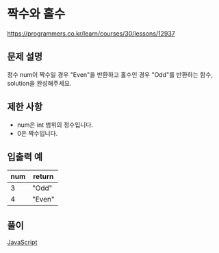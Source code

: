 # 짝수와 홀수

https://programmers.co.kr/learn/courses/30/lessons/12937

## 문제 설명

정수 num이 짝수일 경우 "Even"을 반환하고 홀수인 경우 "Odd"를 반환하는 함수, solution을 완성해주세요.

## 제한 사항

* num은 int 범위의 정수입니다.
* 0은 짝수입니다.

## 입출력 예

| num | return |
| --- | ------ |
| 3   | "Odd"  |
| 4   | "Even" |

## 풀이

[JavaScript](./OddAndEven.js)